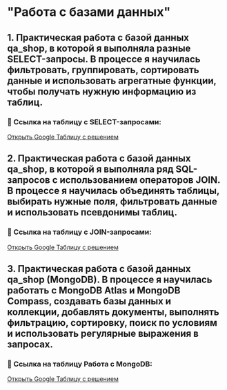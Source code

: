# "Работа с базами данных"

## 1. Практическая работа с базой данных qa_shop, в которой я выполняла разные SELECT-запросы. В процессе я научилась фильтровать, группировать, сортировать данные и использовать агрегатные функции, чтобы получать нужную информацию из таблиц.
### 📄 Ссылка на таблицу с SELECT-запросами:
[Открыть Google Таблицу с решением](https://docs.google.com/spreadsheets/d/1PTKPpewaRTDfAAeyUrmmzPnYrqAGzdx3v74XgjXMsPI/edit?gid=0#gid=0)

## 2. Практическая работа с базой данных qa_shop, в которой я выполняла ряд SQL-запросов с использованием операторов JOIN.  В процессе я научилась объединять таблицы, выбирать нужные поля, фильтровать данные и использовать псевдонимы таблиц.
### 📄 Ссылка на таблицу с JOIN-запросами:
[Открыть Google Таблицу с решением](https://docs.google.com/spreadsheets/d/1dJnF3n4-INmA-UEGXF-a0GsIXy9hqn1aj1hN6U6ipaA/edit?gid=0#gid=0)

## 3. Практическая работа с базой данных qa_shop (MongoDB). В процессе я научилась работать с MongoDB Atlas и MongoDB Compass, создавать базы данных и коллекции, добавлять документы, выполнять фильтрацию, сортировку, поиск по условиям и использовать регулярные выражения в запросах.
### 📄 Ссылка на таблицу Работа с MongoDB:
[Открыть Google Таблицу с решением](https://docs.google.com/spreadsheets/d/1LQDid0m84Qxf7lSKZSDliKyyEKSQ7OCDt-NlFZMZGhQ/edit?gid=0#gid=0)
